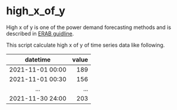 # high_x_of_y

High x of y is one of the power demand forecasting methods and is described in [ERAB guidline](https://www.meti.go.jp/press/2020/06/20200601001/20200601001-1.pdf).

This script calculate high x of y of time series data like following.

| datetime         | value |
|:----------------:|------:|
| 2021-11-01 00:00 |   189 |
| 2021-11-01 00:30 |   156 |
| ...              |   ... |
| 2021-11-30 24:00 |   203 |
